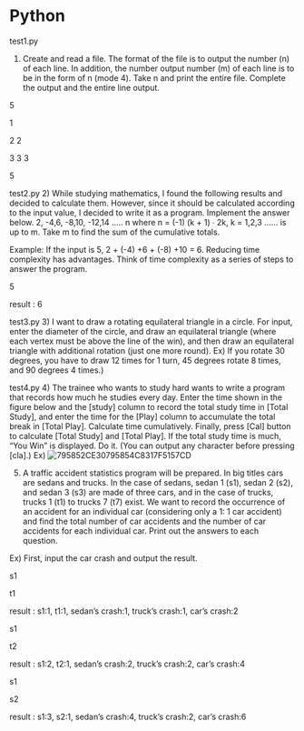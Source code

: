 # Python

test1.py
1) Create and read a file. The format of the file is to output the number (n) of each line. In addition, the number output number (m) of each line is to be in the form of n (mode 4). Take n and print the entire file. Complete the output and the entire line output.


5

1

2 2

3 3 3

5

 

 
test2.py
2) While studying mathematics, I found the following results and decided to calculate them. However, since it should be calculated according to the input value, I decided to write it as a program. Implement the answer below. 2, -4,6, -8,10, -12,14 ..... n where n = (-1) (k + 1) ∙ 2k, k = 1,2,3 ...... is up to m. Take m to find the sum of the cumulative totals.

Example: If the input is 5, 2 + (-4) +6 + (-8) +10 = 6. Reducing time complexity has advantages. Think of time complexity as a series of steps to answer the program.

5

result : 6

 

 
test3.py
3) I want to draw a rotating equilateral triangle in a circle. For input, enter the diameter of the circle, and draw an equilateral triangle (where each vertex must be above the line of the win), and then draw an equilateral triangle with additional rotation (just one more round).
Ex) If you rotate 30 degrees, you have to draw 12 times for 1 turn, 45 degrees rotate 8 times, and 90 degrees 4 times.)

 

 test4.py
4) The trainee who wants to study hard wants to write a program that records how much he studies every day. Enter the time shown in the figure below and the [study] column to record the total study time in [Total Study], and enter the time for the [Play] column to accumulate the total break in [Total Play]. Calculate time cumulatively. Finally, press [Cal] button to calculate [Total Study] and [Total Play]. If the total study time is much, “You Win” is displayed. Do it. (You can output any character before pressing [cla].)
Ex)
![795852CE30795854C8317F5157CD](https://user-images.githubusercontent.com/45475182/69910040-f7274180-1447-11ea-86aa-3fb03cb5487e.png)


5) A traffic accident statistics program will be prepared. In big titles cars are sedans and trucks. In the case of sedans, sedan 1 (s1), sedan 2 (s2), and sedan 3 (s3) are made of three cars, and in the case of trucks, trucks 1 (t1) to trucks 7 (t7) exist. We want to record the occurrence of an accident for an individual car (considering only a 1: 1 car accident) and find the total number of car accidents and the number of car accidents for each individual car. Print out the answers to each question.

Ex) First, input the car crash and output the result.

s1 

t1

result : s1:1, t1:1, sedan’s crash:1, truck’s crash:1, car’s crash:2

s1

t2

result : s1:2, t2:1, sedan’s crash:2, truck’s crash:2, car’s crash:4

s1

s2

result : s1:3, s2:1, sedan’s crash:4, truck’s crash:2, car’s crash:6

